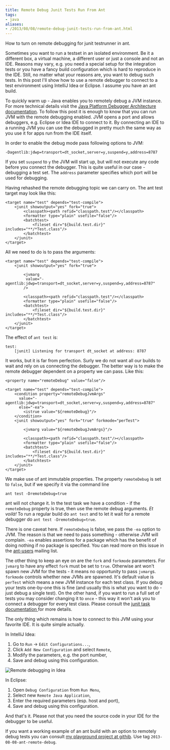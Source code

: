 ```yaml
---
title: Remote Debug Junit Tests Run From Ant
tags:
- java
aliases:
- /2013/08/08/remote-debug-junit-tests-run-from-ant.html
---
```

How to turn on remote debugging for junit testrunner in ant.

Sometimes you want to run a testset in an isolated environment. Be it a
different box, a virtual machine, a different user or just a console and not
an IDE. Reasons may vary, e.g. you need a special setup for the integration
tests or you have a fancy build configuration which is hard to reproduce in
the IDE. Still, no matter what your reasons are, you want to debug such tests.
In this post I'll show how to use a remote debugger to connect to a test
environment using IntelliJ Idea or Eclipse. I assume you have an ant build.

To quickly warm up - Java enables you to remotely debug a JVM instance. For
more technical details visit the [Java Platform Debugger Architecture
documentation][jpda]. To follow this post it is enough to know that you can
run JVM with the remote debugging enabled. JVM opens a port and allows
debuggers, e.g. Eclipse or Idea IDE to connect to it. By connecting an IDE to
a running JVM you can use the debugged in pretty much the same way as you use
it for apps run from the IDE itself.

[jpda]: http://docs.oracle.com/javase/6/docs/technotes/guides/jpda/architecture.html

In order to enable the debug mode pass following options to JVM:
	
	-Dagentlib:jdwp=transport=dt_socket,server=y,suspend=y,address=8787

If you set `suspend` to `y` the JVM will start up, but will not execute any
code before you connect the debugger. This is quite useful in our case -
debugging a test set. The `address` parameter specifies which port will be
used for debugging.

Having rehashed the remote debugging topic we can carry on. The ant test
target may look like this:

	<target name="test" depends="test-compile">
		<junit showoutput="yes" fork="true">
			<classpath><path refid="classpath.test"/></classpath>
			<formatter type="plain" usefile="false"/>
			<batchtest>
				<fileset dir="${build.test.dir}" includes="**/*Test.class"/>
			</batchtest>
		</junit>
	</target>

All we need to do is to pass the arguments:

    <target name="test" depends="test-compile">
        <junit showoutput="yes" fork="true">

            <jvmarg
             value="-agentlib:jdwp=transport=dt_socket,server=y,suspend=y,address=8787"
            />

            <classpath><path refid="classpath.test"/></classpath>
            <formatter type="plain" usefile="false"/>
            <batchtest>
                <fileset dir="${build.test.dir}" includes="**/*Test.class"/>
            </batchtest>
        </junit>
    </target>

The effect of `ant test` is:

	test:
    	[junit] Listening for transport dt_socket at address: 8787

It works, but it is far from perfection. Surly we do not want all our builds to
wait and rely on us connecting the debugger. The better way is to make the
remote debugger dependent on a property we can pass. Like this:

	<property name="remoteDebug" value="false"/>

    <target name="test" depends="test-compile">
        <condition property="remoteDebugJvmArgs"
          value="-agentlib:jdwp=transport=dt_socket,server=y,suspend=y,address=8787"
          else="-ea">
            <istrue value="${remoteDebug}"/>
        </condition>
        <junit showoutput="yes" fork="true" forkmode="perTest">

            <jvmarg value="${remoteDebugJvmArgs}"/>

            <classpath><path refid="classpath.test"/></classpath>
            <formatter type="plain" usefile="false"/>
            <batchtest>
                <fileset dir="${build.test.dir}" includes="**/*Test.class"/>
            </batchtest>
        </junit>
    </target>

We make use of ant immutable properties. The property `remoteDebug` is set to
`false`, but if we specify it via the command line
	
	ant test -DremoteDebug=true

ant will not change it. In the test task we have a condition - if the
`remoteDebug` property is true, then use the remote debug arguments. _Et
voilà!_ To run a regular build do `ant test` and to let it wait for a remote
debugger do `ant test -DremoteDebug=true`.

There is one caveat here. If `remoteDebug` is false, we pass the `-ea` option
to JVM. The reason is that we need to pass something - otherwise JVM will
complain. `-ea` enables assertions for a package which has the benefit of
doing nothing if no package is specified. You can read more on this issue in
the [ant-users] mailing list.

[ant-users]: http://ant.1045680.n5.nabble.com/problem-with-java-task-attribute-jvmarg-when-value-is-quot-quot-td1340083.html

The other thing to keep an eye on are the `fork` and `forkmode` parameters.
For `jvmarg` to have any effect `fork` must be set to `true`. Otherwise ant
won't spawn new JVM for the tests - it means no opportunity to pass `jvmarg`s.
`forkmode` controls whether new JVMs are spawned. It's default value is
`perTest` which means a new JVM instance for each test class. If you debug
your tests one-by-one this is fine (and usually this is what you want to do -
just debug a single test). On the other hand, if you want to run a full set of
tests you may consider changing it to `once` - this way it won't ask you to
connect a debugger for every test class. Please consult the [junit task
documentation ][ant-junit-docs] for more details.

[ant-junit-docs]: http://ant.apache.org/manual/Tasks/junit.html

The only thing which remains is how to connect to this JVM using your favorite
IDE. It is quite simple actually.

In IntelliJ Idea:

1. Go to `Run` -> `Edit Configurations...`,
2. Click `Add New Configuration` and select `Remote`,
3. Modify the parameters, e.g. the port number,
4. Save and debug using this configuration.

![Remote debugging in Idea](/archive/2013-08-08-remote-idea.png)

In Eclipse:

1. Open `Debug Configuration` from `Run Menu`,
2. Select new `Remote Java Application`,
3. Enter the required parameters (esp. host and port),
4. Save and debug using this configuration.

And that's it. Please not that you need the source code in your IDE for the
debugger to be useful.

If you want a working example of an ant build with an option to remotely debug
tests you can consult [my playground project at githib][oracle-playground].
Use tag `2013-08-08-ant-remote-debug`.

[oracle-playground]: https://github.com/puszczyk/oracle-demo-project
